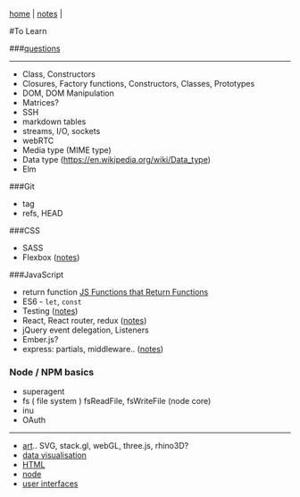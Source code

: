 [home](README.md) | [notes](notes.md) |

#To Learn

###[questions](questions.md)

---

- Class, Constructors
- Closures, Factory functions, Constructors, Classes, Prototypes
- DOM, DOM Manipulation
- Matrices?
- SSH
- markdown tables
- streams, I/O, sockets
- webRTC
- Media type (MIME type)
- Data type (https://en.wikipedia.org/wiki/Data_type)
- Elm

###Git
- tag
- refs, HEAD

###CSS
- SASS
- Flexbox ([notes](CSS/flexbox.md))

###JavaScript
- return function [JS Functions that Return Functions](https://davidwalsh.name/javascript-functions)
- ES6 - `let`, `const`
- Testing ([notes](testing.md))
- React, React router, redux ([notes](react/react.md))
- jQuery event delegation, Listeners
- Ember.js?
- express:  partials, middleware.. ([notes](javascript/express.md))

### Node / NPM basics
- superagent
- fs ( file system ) fsReadFile, fsWriteFile (node core)
- inu
- OAuth

---

- [art](art.md).. SVG, stack.gl, webGL, three.js, rhino3D?
- [data visualisation](dataVisualisation.md)
- [HTML](HTML/HTML.md)
- [node](javascript/node.md)
- [user interfaces](UI.md)
